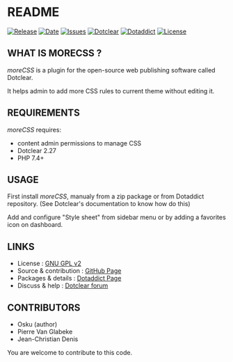 # README

[![Release](https://img.shields.io/github/v/release/JcDenis/moreCSS)](https://github.com/JcDenis/moreCSS/releases)
[![Date](https://img.shields.io/github/release-date/JcDenis/moreCSS)](https://github.com/JcDenis/moreCSS/releases)
[![Issues](https://img.shields.io/github/issues/JcDenis/moreCSS)](https://github.com/JcDenis/moreCSS/issues)
[![Dotclear](https://img.shields.io/badge/dotclear-v2.27-blue.svg)](https://fr.dotclear.org/download)
[![Dotaddict](https://img.shields.io/badge/dotaddict-official-green.svg)](https://plugins.dotaddict.org/dc2/details/moreCSS)
[![License](https://img.shields.io/github/license/JcDenis/moreCSS)](https://github.com/JcDenis/moreCSS/blob/master/LICENSE)

## WHAT IS MORECSS ?

_moreCSS_ is a plugin for the open-source 
web publishing software called Dotclear.

It helps admin to add more CSS rules to current theme 
without editing it.

## REQUIREMENTS

 _moreCSS_ requires: 

 * content admin permissions to manage CSS
 * Dotclear 2.27
 * PHP 7.4+

## USAGE

First install _moreCSS_, manualy from a zip package or from 
Dotaddict repository. (See Dotclear's documentation to know how do this)

Add and configure "Style sheet" from sidebar menu 
or by adding a favorites icon on dashboard.

## LINKS

 * License : [GNU GPL v2](https://www.gnu.org/licenses/old-licenses/lgpl-2.0.html)
 * Source & contribution : [GitHub Page](https://github.com/JcDenis/moreCSS)
 * Packages & details : [Dotaddict Page](https://plugins.dotaddict.org/dc2/details/moreCSS)
 * Discuss & help : [Dotclear forum](http://forum.dotclear.org/viewtopic.php?id=44908)

## CONTRIBUTORS

 * Osku (author)
 * Pierre Van Glabeke
 * Jean-Christian Denis

 You are welcome to contribute to this code.
